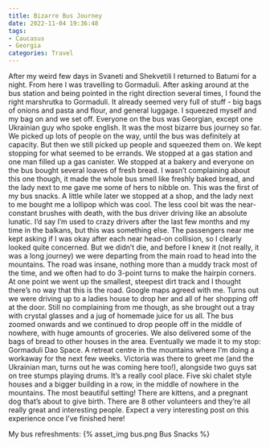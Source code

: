```yaml
---
title: Bizarre Bus Journey
date: 2022-11-04 19:36:48
tags:
- Caucasus
- Georgia
categories: Travel
---
```

After my weird few days in Svaneti and Shekvetili I returned to Batumi for a night. From here I was travelling to Gormaduli. After asking around at the bus station and being pointed in the right direction several times, I found the right marshrutka to Gormaduli. It already seemed very full of stuff - big bags of onions and pasta and flour, and general luggage. I squeezed myself and my bag on and we set off. Everyone on the bus was Georgian, except one Ukrainian guy who spoke english. It was the most bizarre bus journey so far. We picked up lots of people on the way, until the bus was definitely at capacity. But then we still picked up people and squeezed them on. We kept stopping for what seemed to be errands. We stopped at a gas station and one man filled up a gas canister. We stopped at a bakery and everyone on the bus bought several loaves of fresh bread. I wasn’t complaining about this one though, it made the whole bus smell like freshly baked bread, and the lady next to me gave me some of hers to nibble on. This was the first of my bus snacks. A little while later we stopped at a shop, and the lady next to me bought me a lollipop which was cool. The less cool bit was the near-constant brushes with death, with the bus driver driving like an absolute lunatic. I’d say I’m used to crazy drivers after the last few months and my time in the balkans, but this was something else. The passengers near me kept asking if I was okay after each near head-on collision, so I clearly looked quite concerned. But we didn’t die, and before I knew it (not really, it was a long journey) we were departing from the main road to head into the mountains. The road was insane, nothing more than a muddy track most of the time, and we often had to do 3-point turns to make the hairpin corners. At one point we went up the smallest, steepest dirt track and I thought there’s no way that this is the road. Google maps agreed with me. Turns out we were driving up to a ladies house to drop her and all of her shopping off at the door. Still no complaining from me though, as she brought out a tray with crystal glasses and a jug of homemade juice for us all. The bus zoomed onwards and we continued to drop people off in the middle of nowhere, with huge amounts of groceries. We also delivered some of the bags of bread to other houses in the area. Eventually we made it to my stop: Gormaduli Dao Space. A retreat centre in the mountains where I’m doing a workaway for the next few weeks. Victoria was there to greet me (and the Ukrainian man, turns out he was coming here too!), alongside two guys sat on tree stumps playing drums. It’s a really cool place. Five ski chalet style houses and a bigger building in a row, in the middle of nowhere in the mountains. The most beautiful setting! There are kittens, and a pregnant dog that’s about to give birth. There are 8 other volunteers and they’re all really great and interesting people. Expect a very interesting post on this experience once I’ve finished here!

My bus refreshments:
{% asset_img bus.png Bus Snacks %}